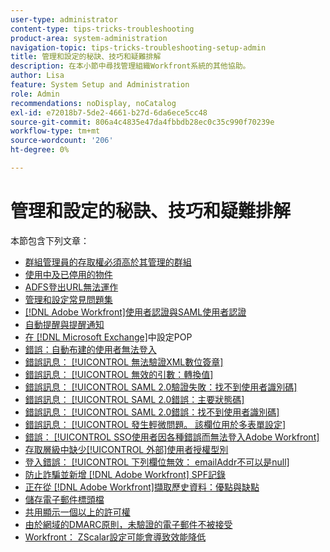 ```yaml
---
user-type: administrator
content-type: tips-tricks-troubleshooting
product-area: system-administration
navigation-topic: tips-tricks-troubleshooting-setup-admin
title: 管理和設定的秘訣、技巧和疑難排解
description: 在本小節中尋找管理組織Workfront系統的其他協助。
author: Lisa
feature: System Setup and Administration
role: Admin
recommendations: noDisplay, noCatalog
exl-id: e72018b7-5de2-4661-b27d-6da6ece5cc48
source-git-commit: 806a4c4835e47da4fbbdb28ec0c35c990f70239e
workflow-type: tm+mt
source-wordcount: '206'
ht-degree: 0%

---
```


# 管理和設定的秘訣、技巧和疑難排解

本節包含下列文章：

* [群組管理員的存取權必須高於其管理的群組](/help/quicksilver/administration-and-setup/tips-tricks-and-troubleshooting/group-admin-access-level.md)
* [使用中及已停用的物件](../../administration-and-setup/tips-tricks-and-troubleshooting/acitve-and-deactivated-objects.md)
* [ADFS登出URL無法運作](../../administration-and-setup/tips-tricks-and-troubleshooting/adfs-logout-url-doesnt-work.md)
* [管理和設定常見問題集](../../administration-and-setup/tips-tricks-and-troubleshooting/admin-and-setup-faq.md)
* [[!DNL Adobe Workfront]使用者認證與SAML使用者認證](../../administration-and-setup/tips-tricks-and-troubleshooting/wf-user-credentials-vs-saml-user-credentials.md)
* [自動提醒與提醒通知](../../administration-and-setup/tips-tricks-and-troubleshooting/auto-reminders-vs-reminder-notifications.md)
* [在 [!DNL Microsoft Exchange]](../../administration-and-setup/tips-tricks-and-troubleshooting/configure-pop-ms-exchange.md)中設定POP
* [錯誤：自動布建的使用者無法登入](../../administration-and-setup/tips-tricks-and-troubleshooting/error-auto-provisioned-user-cant-log-in.md)
* [錯誤訊息： [!UICONTROL 無法驗證XML數位簽章]](../../administration-and-setup/tips-tricks-and-troubleshooting/error-message-couldnt-validate-xml-digital-signature.md)
* [錯誤訊息： [!UICONTROL 無效的引數：轉換值]](../../administration-and-setup/tips-tricks-and-troubleshooting/error-message-invalid-parameter-conversion-value.md)
* [錯誤訊息： [!UICONTROL SAML 2.0驗證失敗：找不到使用者識別碼]](../../administration-and-setup/tips-tricks-and-troubleshooting/error-message-saml-2-auth-failed-userid-not-found.md)
* [錯誤訊息： [!UICONTROL SAML 2.0錯誤：主要狀態碼]](../../administration-and-setup/tips-tricks-and-troubleshooting/error-message-saml-2-error-primary-statuscode.md)
* [錯誤訊息： [!UICONTROL SAML 2.0錯誤：找不到使用者識別碼]](../../administration-and-setup/tips-tricks-and-troubleshooting/error-message-saml-2-error-user-identifier-not-found.md)
* [錯誤訊息： [!UICONTROL 發生輕微問題。 該欄位用於多表單設定]](../../administration-and-setup/tips-tricks-and-troubleshooting/error-message-field-used-in-multi-form-config.md)
* [錯誤： [!UICONTROL SSO使用者因各種錯誤而無法登入Adobe Workfront]](../../administration-and-setup/tips-tricks-and-troubleshooting/error-sso-users-unable-log-in-various-errors.md)
* [存取層級中缺少[!UICONTROL 外部]使用者授權型別](../../administration-and-setup/tips-tricks-and-troubleshooting/external-user-license-type-missing-from-access-levels.md)
* [登入錯誤： [!UICONTROL 下列欄位無效： emailAddr不可以是null]](../../administration-and-setup/tips-tricks-and-troubleshooting/login-error-following-field-invalid-emailaddr-cant-be-null.md)
* [防止詐騙並新增 [!DNL Adobe Workfront] SPF記錄](../../administration-and-setup/tips-tricks-and-troubleshooting/prevent-spoofing-add-wf-spf-records.md)
* [正在從 [!DNL Adobe Workfront]擷取歷史資料：優點與缺點](../../administration-and-setup/tips-tricks-and-troubleshooting/how-to-get-data-out-of-wf.md)
* [儲存電子郵件標頭檔](../../administration-and-setup/tips-tricks-and-troubleshooting/save-an-email-header-file.md)
* [共用顯示一個以上的許可權](../../administration-and-setup/tips-tricks-and-troubleshooting/sharing-shows-more-than-1-permission.md)
* [由於網域的DMARC原則，未驗證的電子郵件不被接受](../../administration-and-setup/tips-tricks-and-troubleshooting/unauthenticated-email-not-accepted-domains-dmarc-policy.md)
* [Workfront： ZScalar設定可能會導致效能降低](../../administration-and-setup/tips-tricks-and-troubleshooting/zscalar-affects-performance.md)
